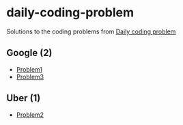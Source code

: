 # daily-coding-problem
Solutions to the coding problems from [Daily coding problem](https://dailycodingproblem.com/)


## **Google (2)**
- [Problem1](src/main/java/in/ashwanik/dcp/problem1)
- [Problem3](src/main/java/in/ashwanik/dcp/problem3)

## **Uber (1)**
- [Problem2](src/main/java/in/ashwanik/dcp/problem2)
